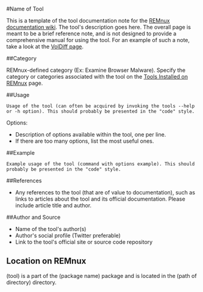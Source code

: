 #Name of Tool

This is a template of the tool documentation note for the [REMnux documentation wiki](https://github.com/REMnux/docs/wiki/). The tool's description goes here. The overall page is meant to be a brief reference note, and is not designed to provide a comprehensive manual for using the tool. For an example of such a note, take a look at the [VolDiff page](https://github.com/REMnux/docs/wiki/VolDiff).

##Category

REMnux-defined category (Ex: Examine Browser Malware). Specify the category or categories associated with the tool on the [Tools Installed on REMnux](https://remnux.org/docs/distro/tools/) page.

##Usage

    Usage of the tool (can often be acquired by invoking the tools --help or -h option). This should probably be presented in the "code" style.

Options:
   * Description of options available within the tool, one per line.
   * If there are too many options, list the most useful ones.

##Example

    Example usage of the tool (command with options example). This should probably be presented in the "code" style.

##References

* Any references to the tool (that are of value to documentation), such as links to articles about the tool and its official documentation. Please include article title and author.

##Author and Source

* Name of the tool's author(s)
* Author's social profile (Twitter preferable)
* Link to the tool's official site or source code repository

## Location on REMnux

(tool) is a part of the (package name) package and is located in the (path of directory) directory.
